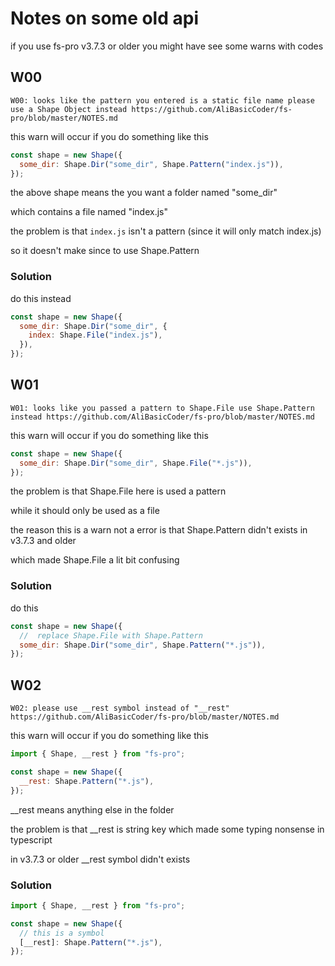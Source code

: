 # Notes on some old api

if you use fs-pro v3.7.3 or older you might have see some warns with codes

## W00

`W00: looks like the pattern you entered is a static file name please use a Shape Object instead https://github.com/AliBasicCoder/fs-pro/blob/master/NOTES.md`

this warn will occur if you do something like this

```js
const shape = new Shape({
  some_dir: Shape.Dir("some_dir", Shape.Pattern("index.js")),
});
```

the above shape means the you want a folder named "some_dir"

which contains a file named "index.js"

the problem is that `index.js` isn't a pattern (since it will only match index.js)

so it doesn't make since to use Shape.Pattern

### Solution

do this instead

```js
const shape = new Shape({
  some_dir: Shape.Dir("some_dir", {
    index: Shape.File("index.js"),
  }),
});
```

## W01

`W01: looks like you passed a pattern to Shape.File use Shape.Pattern instead https://github.com/AliBasicCoder/fs-pro/blob/master/NOTES.md`

this warn will occur if you do something like this

```js
const shape = new Shape({
  some_dir: Shape.Dir("some_dir", Shape.File("*.js")),
});
```

the problem is that Shape.File here is used a pattern

while it should only be used as a file

the reason this is a warn not a error is that Shape.Pattern didn't exists in v3.7.3 and older

which made Shape.File a lit bit confusing

### Solution

do this

```js
const shape = new Shape({
  //  replace Shape.File with Shape.Pattern
  some_dir: Shape.Dir("some_dir", Shape.Pattern("*.js")),
});
```

## W02

`W02: please use __rest symbol instead of "__rest" https://github.com/AliBasicCoder/fs-pro/blob/master/NOTES.md`

this warn will occur if you do something like this

```js
import { Shape, __rest } from "fs-pro";

const shape = new Shape({
  __rest: Shape.Pattern("*.js"),
});
```

\_\_rest means anything else in the folder

the problem is that \_\_rest is string key which made some typing nonsense in typescript

in v3.7.3 or older \_\_rest symbol didn't exists

### Solution

```js
import { Shape, __rest } from "fs-pro";

const shape = new Shape({
  // this is a symbol
  [__rest]: Shape.Pattern("*.js"),
});
```
